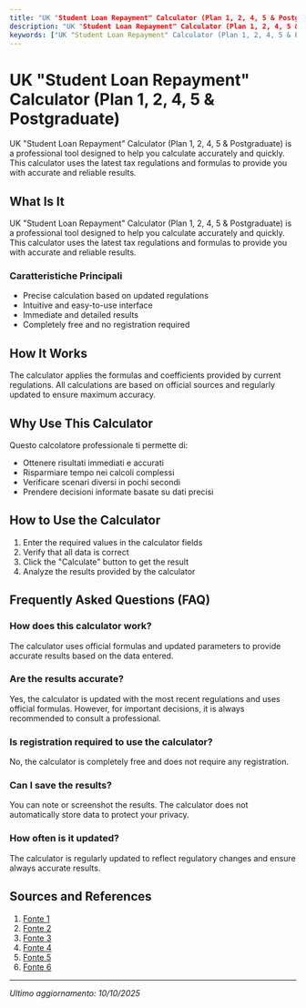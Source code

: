 ```yaml
---
title: "UK "Student Loan Repayment" Calculator (Plan 1, 2, 4, 5 & Postgraduate)"
description: "UK "Student Loan Repayment" Calculator (Plan 1, 2, 4, 5 & Postgraduate) is a professional tool designed to help you calculate accurately and quickly. This calculator uses the latest tax regulations and formulas to provide you with accurate and reliable results."
keywords: ["UK "Student Loan Repayment" Calculator (Plan 1, 2, 4, 5 & Postgraduate)", "calcolatore", "calcolo online"]
---
```


# UK "Student Loan Repayment" Calculator (Plan 1, 2, 4, 5 & Postgraduate)

UK "Student Loan Repayment" Calculator (Plan 1, 2, 4, 5 & Postgraduate) is a professional tool designed to help you calculate accurately and quickly. This calculator uses the latest tax regulations and formulas to provide you with accurate and reliable results.

## What Is It

UK "Student Loan Repayment" Calculator (Plan 1, 2, 4, 5 & Postgraduate) is a professional tool designed to help you calculate accurately and quickly. This calculator uses the latest tax regulations and formulas to provide you with accurate and reliable results.

### Caratteristiche Principali

- Precise calculation based on updated regulations
- Intuitive and easy-to-use interface
- Immediate and detailed results
- Completely free and no registration required

## How It Works

The calculator applies the formulas and coefficients provided by current regulations. All calculations are based on official sources and regularly updated to ensure maximum accuracy.

## Why Use This Calculator

Questo calcolatore professionale ti permette di:

- Ottenere risultati immediati e accurati
- Risparmiare tempo nei calcoli complessi
- Verificare scenari diversi in pochi secondi
- Prendere decisioni informate basate su dati precisi

## How to Use the Calculator

1. Enter the required values in the calculator fields
2. Verify that all data is correct
3. Click the "Calculate" button to get the result
4. Analyze the results provided by the calculator

## Frequently Asked Questions (FAQ)

### How does this calculator work?

The calculator uses official formulas and updated parameters to provide accurate results based on the data entered.

### Are the results accurate?

Yes, the calculator is updated with the most recent regulations and uses official formulas. However, for important decisions, it is always recommended to consult a professional.

### Is registration required to use the calculator?

No, the calculator is completely free and does not require any registration.

### Can I save the results?

You can note or screenshot the results. The calculator does not automatically store data to protect your privacy.

### How often is it updated?

The calculator is regularly updated to reflect regulatory changes and ensure always accurate results.

## Sources and References

1. [Fonte 1](https://www.studentloanrepaymentcalc.co.uk/)
2. [Fonte 2](https://studentloancalculator.uk/calculators/monthly-repayment-calculator/)
3. [Fonte 3](https://www.gov.uk/government/publications/student-loans-a-guide-to-terms-and-conditions/student-loans-a-guide-to-terms-and-conditions-2025-to-2026)
4. [Fonte 4](https://studentfinancecalculator.co.uk/)
5. [Fonte 5](https://enrollmate.co.uk/student-loan-repayment-calculator/)
6. [Fonte 6](https://www.thecompleteuniversityguide.co.uk/student-advice/finance/student-loan-repayment-calculator)

---

*Ultimo aggiornamento: 10/10/2025*
